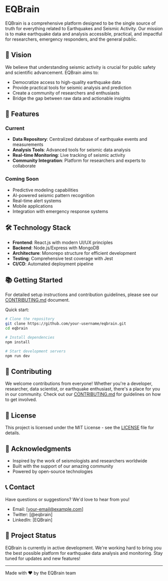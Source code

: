 # EQBrain

EQBrain is a comprehensive platform designed to be the single source of truth for everything related to Earthquakes and Seismic Activity. Our mission is to make earthquake data and analysis accessible, practical, and impactful for researchers, emergency responders, and the general public.

## 🌟 Vision

We believe that understanding seismic activity is crucial for public safety and scientific advancement. EQBrain aims to:
- Democratize access to high-quality earthquake data
- Provide practical tools for seismic analysis and prediction
- Create a community of researchers and enthusiasts
- Bridge the gap between raw data and actionable insights

## 🚀 Features

### Current
- **Data Repository**: Centralized database of earthquake events and measurements
- **Analysis Tools**: Advanced tools for seismic data analysis
- **Real-time Monitoring**: Live tracking of seismic activity
- **Community Integration**: Platform for researchers and experts to collaborate

### Coming Soon
- Predictive modeling capabilities
- AI-powered seismic pattern recognition
- Real-time alert systems
- Mobile applications
- Integration with emergency response systems

## 🛠️ Technology Stack

- **Frontend**: React.js with modern UI/UX principles
- **Backend**: Node.js/Express with MongoDB
- **Architecture**: Monorepo structure for efficient development
- **Testing**: Comprehensive test coverage with Jest
- **CI/CD**: Automated deployment pipeline

## 📚 Getting Started

For detailed setup instructions and contribution guidelines, please see our [CONTRIBUTING.md](CONTRIBUTING.md) document.

Quick start:
```bash
# Clone the repository
git clone https://github.com/your-username/eqbrain.git
cd eqbrain

# Install dependencies
npm install

# Start development servers
npm run dev
```

## 🤝 Contributing

We welcome contributions from everyone! Whether you're a developer, researcher, data scientist, or earthquake enthusiast, there's a place for you in our community. Check out our [CONTRIBUTING.md](CONTRIBUTING.md) for guidelines on how to get involved.

## 📜 License

This project is licensed under the MIT License - see the [LICENSE](LICENSE) file for details.

## 🙏 Acknowledgments

- Inspired by the work of seismologists and researchers worldwide
- Built with the support of our amazing community
- Powered by open-source technologies

## 📞 Contact

Have questions or suggestions? We'd love to hear from you!
- Email: [your-email@example.com]
- Twitter: [@eqbrain]
- LinkedIn: [EQBrain]

## 🌱 Project Status

EQBrain is currently in active development. We're working hard to bring you the best possible platform for earthquake data analysis and monitoring. Stay tuned for updates and new features!

---

Made with ❤️ by the EQBrain team